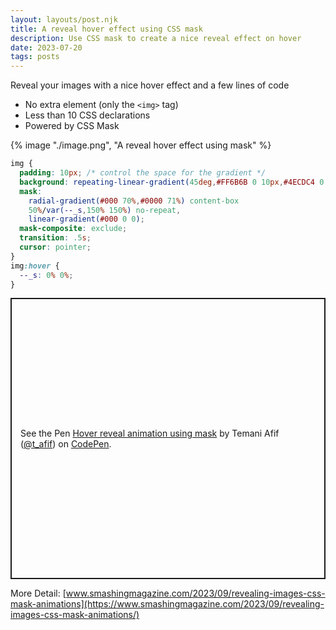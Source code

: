```yaml
---
layout: layouts/post.njk
title: A reveal hover effect using CSS mask
description: Use CSS mask to create a nice reveal effect on hover
date: 2023-07-20
tags: posts
---
```


Reveal your images with a nice hover effect and a few lines of code
* No extra element (only the `<img>` tag)
* Less than 10 CSS declarations
* Powered by CSS Mask


{% image "./image.png", "A reveal hover effect using mask" %}

```css
img {
  padding: 10px; /* control the space for the gradient */
  background: repeating-linear-gradient(45deg,#FF6B6B 0 10px,#4ECDC4 0 20px);
  mask:
    radial-gradient(#000 70%,#0000 71%) content-box
    50%/var(--_s,150% 150%) no-repeat,
    linear-gradient(#000 0 0);
  mask-composite: exclude;
  transition: .5s;
  cursor: pointer;
}
img:hover {
  --_s: 0% 0%;
}
```

<p class="codepen" data-height="450" data-default-tab="result" data-slug-hash="abQGGew" data-preview="true" data-user="t_afif" style="height: 450px; box-sizing: border-box; display: flex; align-items: center; justify-content: center; border: 2px solid; margin: 1em 0; padding: 1em;">
  <span>See the Pen <a href="https://codepen.io/t_afif/pen/abQGGew">
  Hover reveal animation using mask</a> by Temani Afif (<a href="https://codepen.io/t_afif">@t_afif</a>)
  on <a href="https://codepen.io">CodePen</a>.</span>
</p>
<script async src="https://cpwebassets.codepen.io/assets/embed/ei.js"></script>

More Detail: [www.smashingmagazine.com/2023/09/revealing-images-css-mask-animations](https://www.smashingmagazine.com/2023/09/revealing-images-css-mask-animations/)